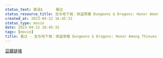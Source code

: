 ```yaml
---
status_text: 废话$      看过
status_resource_title: 龙与地下城：侠盗荣耀 Dungeons & Dragons: Honor Among Thieves‎ (2023)
created_at: 2023-04-22 16:45:32
status_type: movie
date: 2023-04-22 16:45:32
tags: [movie]
title: 看过 - 龙与地下城：侠盗荣耀 Dungeons & Dragons: Honor Among Thieves‎ (2023)
---
```

[豆瓣链接](https://movie.douban.com/subject/26584673/)
